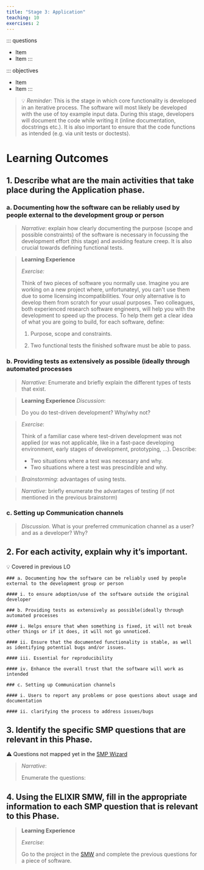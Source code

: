```yaml
---
title: "Stage 3: Application"
teaching: 10
exercises: 2
---
```


::: questions
- Item
- Item
:::

::: objectives
- Item
- Item
:::

> :bulb: *Reminder*: This is the stage in which core functionality is developed in an iterative process. The software will most likely be developed with the use of toy example input data. During this stage, developers will document the code while writing it (inline documentation, docstrings etc.). It is also important to ensure that the code functions as intended (e.g. via unit tests or doctests). 
 
# Learning Outcomes

## 1. Describe what are the main activities that take place during the Application phase. 

### a. Documenting how the software can be reliably used by people external to the development group or person 

> *Narrative*: explain how clearly documenting the purpose (scope and possible constraints) of the software is necessary in focussing the development effort (this stage) and avoiding feature creep. It is also crucial towards defining functional tests. 

> **Learning Experience** 
> 
> *Exercise:* 
> 
> Think of two pieces of software you normally use. 
> Imagine you are working on a new project where, unfortunateyl, you can't use them due to some licensing incompatibilities. Your only alternative is to develop them from scratch for your usual purposes. Two colleagues, both experienced research software engineers, will help you with the development to speed up the process. To help them get a clear idea of what you are going to build, for each software, define: 
> 
> 1. Purpose, scope and constraints. 
> 
> 2. Two functional tests the finished software must be able to pass.

### b. Providing tests as extensively as possible (ideally through automated processes 

> *Narrative*: Enumerate and briefly explain the different types of tests that exist.

>**Learning Experience**
>*Discussion*: 
>
> Do you do test-driven development? Why/why not? 

>*Exercise*: 
>
> Think of a familiar case where test-driven development was not applied (or was not applicable, like in a fast-pace developing environment, early stages of development, prototyping, ...). Describe:
> 
> - Two situations where a test was necessary and why.
> - Two situations where a test was prescindible and why.

> *Brainstorming*:  advantages of using tests. 

> *Narrative*: briefly enumerate the advantages of testing (if not mentioned in the previous brainstorm)

### c. Setting up Communication channels  

> *Discussion*. What is your preferred cmmunication channel as a user? and as a developer? Why? 

## 2. For each activity, explain why it’s important.

  :bulb: Covered in previous LO
  
  ```
  ### a. Documenting how the software can be reliably used by people external to the development group or person 

  #### i. to ensure adoption/use of the software outside the original developer

  ### b. Providing tests as extensively as possible(ideally through automated processes 

  #### i. Helps ensure that when something is fixed, it will not break other things or if it does, it will not go unnoticed. 

  #### ii. Ensure that the documented functionality is stable, as well as identifying potential bugs and/or issues.

  #### iii. Essential for reproducibility

  #### iv. Enhance the overall trust that the software will work as intended

  ### c. Setting up Communication channels

  #### i. Users to report any problems or pose questions about usage and documentation 

  #### ii. clarifying the process to address issues/bugs 
  ```

## 3. Identify the specific SMP questions that are relevant in this Phase. 
:warning: Questions not mapped yet in the [SMP Wizard](https://smw.ds-wizard.org/km-editor/editor/f311aeda-cff2-4155-b2f8-1208876d39ec/question-tags) 

> *Narrative*: 
> 
> Enumerate the questions: 
>  


## 4. Using the ELIXIR SMW, fill in the appropriate information to each SMP question that is relevant to this Phase. 

> **Learning Experience** 
> 
> *Exercise*: 
> 
> Go to the project in the [SMW](https://smw.ds-wizard.org/) and complete the previous questions for a piece of software.

